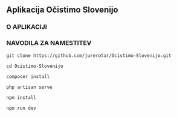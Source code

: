 ## Aplikacija Očistimo Slovenijo

### O APLIKACIJI

### NAVODILA ZA NAMESTITEV

```
git clone https://github.com/jurerotar/Ocistimo-Slovenijo.git
```

```
cd Ocistimo-Slovenijo
```

```
composer install
```

```
php artisan serve
```

```
npm install
```

```
npm run dev
```
